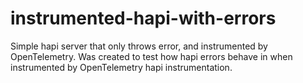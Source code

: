 # instrumented-hapi-with-errors
Simple hapi server that only throws error, and instrumented by OpenTelemetry.
Was created to test how hapi errors behave in when instrumented by OpenTelemetry hapi instrumentation.
